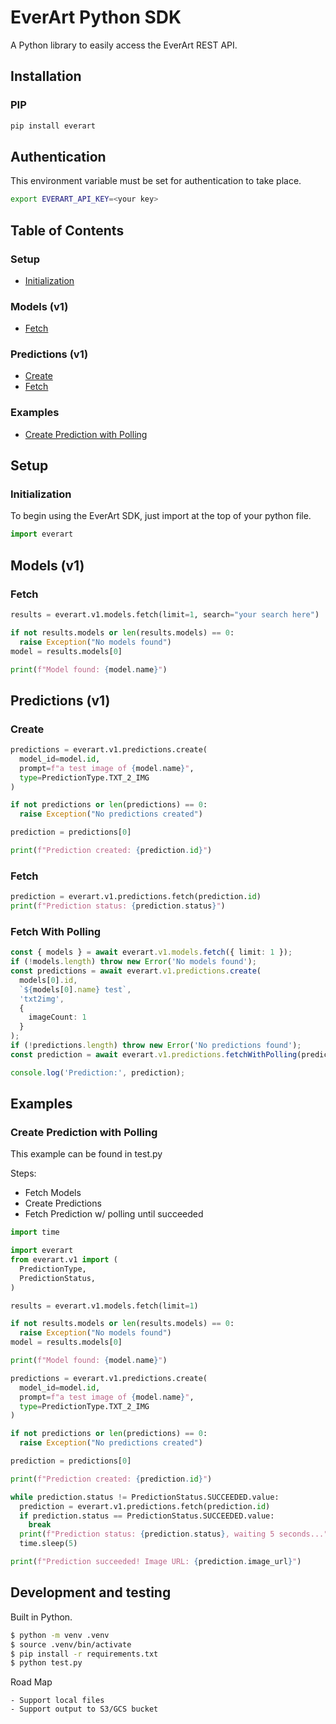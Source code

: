 # EverArt Python SDK

A Python library to easily access the EverArt REST API.

## Installation

### PIP
```bash
pip install everart
```

## Authentication
This environment variable must be set for authentication to take place.
```bash
export EVERART_API_KEY=<your key>
```

## Table of Contents

### Setup
- [Initialization](#initialization)

### Models (v1)
- [Fetch](#fetch)

### Predictions (v1)
- [Create](#create)
- [Fetch](#fetch)

### Examples
- [Create Prediction with Polling](#create-prediction-with-polling)

## Setup

### Initialization
To begin using the EverArt SDK, just import at the top of your python file.
```python
import everart
```

## Models (v1)

### Fetch
```python
results = everart.v1.models.fetch(limit=1, search="your search here")

if not results.models or len(results.models) == 0:
  raise Exception("No models found")
model = results.models[0]

print(f"Model found: {model.name}")
```

## Predictions (v1)

### Create

```python
predictions = everart.v1.predictions.create(
  model_id=model.id,
  prompt=f"a test image of {model.name}",
  type=PredictionType.TXT_2_IMG
)

if not predictions or len(predictions) == 0:
  raise Exception("No predictions created")

prediction = predictions[0]

print(f"Prediction created: {prediction.id}")
```

### Fetch

```python
prediction = everart.v1.predictions.fetch(prediction.id)
print(f"Prediction status: {prediction.status}")
```

### Fetch With Polling

```typescript
const { models } = await everart.v1.models.fetch({ limit: 1 }); 
if (!models.length) throw new Error('No models found');
const predictions = await everart.v1.predictions.create(
  models[0].id, 
  `${models[0].name} test`,
  'txt2img',
  { 
    imageCount: 1 
  }
);
if (!predictions.length) throw new Error('No predictions found');
const prediction = await everart.v1.predictions.fetchWithPolling(predictions[0].id);

console.log('Prediction:', prediction);
```

## Examples

### Create Prediction with Polling
This example can be found in test.py

Steps:
- Fetch Models
- Create Predictions
- Fetch Prediction w/ polling until succeeded
```python
import time

import everart
from everart.v1 import (
  PredictionType,
  PredictionStatus,
)

results = everart.v1.models.fetch(limit=1)

if not results.models or len(results.models) == 0:
  raise Exception("No models found")
model = results.models[0]

print(f"Model found: {model.name}")

predictions = everart.v1.predictions.create(
  model_id=model.id,
  prompt=f"a test image of {model.name}",
  type=PredictionType.TXT_2_IMG
)

if not predictions or len(predictions) == 0:
  raise Exception("No predictions created")

prediction = predictions[0]

print(f"Prediction created: {prediction.id}")

while prediction.status != PredictionStatus.SUCCEEDED.value:
  prediction = everart.v1.predictions.fetch(prediction.id)
  if prediction.status == PredictionStatus.SUCCEEDED.value:
    break
  print(f"Prediction status: {prediction.status}, waiting 5 seconds...")
  time.sleep(5)

print(f"Prediction succeeded! Image URL: {prediction.image_url}")
```

## Development and testing

Built in Python.

```bash
$ python -m venv .venv 
$ source .venv/bin/activate
$ pip install -r requirements.txt
$ python test.py
```

Road Map

```
- Support local files
- Support output to S3/GCS bucket
```
